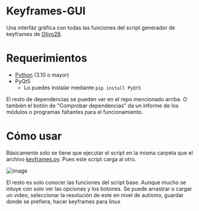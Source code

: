# Keyframes-GUI
Una interfáz gráfica con todas las funciones del script generador de keyframes de [Olivo28](https://github.com/olivo28/Keyframes).

# Requerimientos
* [Python](https://www.Python.org/downloads) (3.10 o mayor)
* PyQt5
  - Lo puedes instalar mediante `pip install PyQt5`
 
El resto de dependencias se pueden ver en el repo mencionado arriba. O también el botón de "Comprobar dependencias" da un informe de los módulos o programas faltantes para el funcionamiento.

 # Cómo usar
 Básicamente solo se tiene que ejecutar el script en la misma carpeta que el archivo [keyframes.py](https://github.com/olivo28/Keyframes/blob/main/keyframes.py). Pues este script carga al otro. 

 ![image](https://github.com/RcUchiha/Keyframes-GUI/assets/16442041/991357bc-8467-4698-9f5a-8e3e8292d30a)

 El resto es solo conocer las funciones del script base. Aunque mucho se intuye con solo ver las opciones y los botones. Se puede arrastrar o cargar un video, seleccionar la resolución de este en nivel de autismo, guardar donde se prefiera, hacer keyframes para linux

